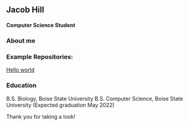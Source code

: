 ## Jacob Hill
#### Computer Science Student

### About me

### Example Repositories:
[Hello world](https://github.com/jacobhill247/hello-world)

### Education
B.S. Biology, Boise State University 
B.S. Computer Science, Boise State University (Expected graduation May 2022)

Thank you for taking a look!
